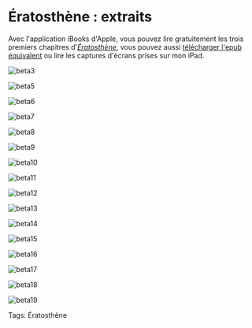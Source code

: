 # Ératosthène : extraits

Avec l'application iBooks d'Apple, vous pouvez lire gratuitement les trois premiers chapitres d'[*Ératosthène*](/eratosthene/), vous pouvez aussi [télécharger l'epub équivalent](https://app.box.com/s/6sze1mgxlj5wyqnpbj3h) ou lire les captures d'écrans prises sur mon iPad.

![beta3](https://tcrouzet.com/images_tc/2014/07/beta3.png)

![beta5](https://tcrouzet.com/images_tc/2014/07/beta5.png)

![beta6](https://tcrouzet.com/images_tc/2014/07/beta6.png)

![beta7](https://tcrouzet.com/images_tc/2014/07/beta7.png)

![beta8](https://tcrouzet.com/images_tc/2014/07/beta8.png)

![beta9](https://tcrouzet.com/images_tc/2014/07/beta9.png)

![beta10](https://tcrouzet.com/images_tc/2014/07/beta10.png)

![beta11](https://tcrouzet.com/images_tc/2014/07/beta11.png)

![beta12](https://tcrouzet.com/images_tc/2014/07/beta12.png)

![beta13](https://tcrouzet.com/images_tc/2014/07/beta13.png)

![beta14](https://tcrouzet.com/images_tc/2014/07/beta14.png)

![beta15](https://tcrouzet.com/images_tc/2014/07/beta15.png)

![beta16](https://tcrouzet.com/images_tc/2014/07/beta16.png)

![beta17](https://tcrouzet.com/images_tc/2014/07/beta17.png)

![beta18](https://tcrouzet.com/images_tc/2014/07/beta18.png)

![beta19](https://tcrouzet.com/images_tc/2014/07/beta19.png)



Tags: Ératosthène